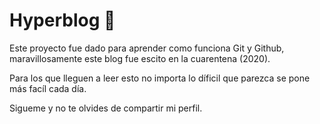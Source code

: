 # Hyperblog 💚
Este proyecto fue dado para aprender como funciona Git y Github, maravillosamente este blog fue escito en la cuarentena (2020).

Para los que lleguen a leer esto no importa lo díficil que parezca se pone más facíl cada día.

Sigueme y no te olvides de compartir mi perfil.
